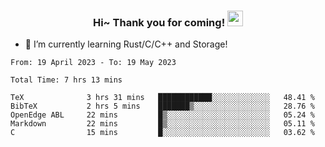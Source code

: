 <h3 align="center">
    Hi~ Thank you for coming!
    <img src="https://media.giphy.com/media/hvRJCLFzcasrR4ia7z/giphy.gif" width="25px">
</h3>

<!--
**pineapple-man/pineapple-man** is a ✨ _special_ ✨ repository because its `README.md` (this file) appears on your GitHub profile.

Here are some ideas to get you started:
- 🔭 I’m currently working on ...
- 🤔 I’m looking for help with ...
- 💬 Ask me about ...
- 📫 How to reach me: ...
- 😄 Pronouns: ...
- ⚡ Fun fact: 
- 👯 I’m looking to collaborate on kubernetes
-->
- 🌱 I’m currently learning Rust/C/C++ and Storage!

<!--START_SECTION:waka-->

```text
From: 19 April 2023 - To: 19 May 2023

Total Time: 7 hrs 13 mins

TeX              3 hrs 31 mins   ████████████░░░░░░░░░░░░░   48.41 %
BibTeX           2 hrs 5 mins    ███████▒░░░░░░░░░░░░░░░░░   28.76 %
OpenEdge ABL     22 mins         █▒░░░░░░░░░░░░░░░░░░░░░░░   05.24 %
Markdown         22 mins         █▒░░░░░░░░░░░░░░░░░░░░░░░   05.11 %
C                15 mins         █░░░░░░░░░░░░░░░░░░░░░░░░   03.62 %
```

<!--END_SECTION:waka-->
